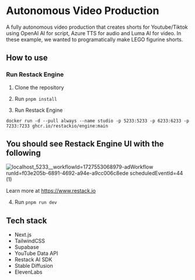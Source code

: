 # Autonomous Video Production

A fully autonomous video production that creates shorts for Youtube/Tiktok using OpenAI AI for script, Azure TTS for audio and Luma AI for video.
In these example, we wanted to programatically make LEGO figurine shorts.

## How to use

### Run Restack Engine

1. Clone the repository

2. Run `pnpm install`

3. Run Restack Engine

```
docker run -d --pull always --name studio -p 5233:5233 -p 6233:6233 -p 7233:7233 ghcr.io/restackio/engine:main
```

## You should see Restack Engine UI with the following

![localhost_5233__workflowId=1727553068979-adWorkflow runId=f03e205b-6891-4692-a94e-a9cc006c8ede scheduledEventId=44 (1)](https://github.com/user-attachments/assets/63ebdcff-94cd-44d7-95f3-80877be5c436)

Learn more at https://www.restack.io

4. Run `pnpm run dev`

## Tech stack

- Next.js
- TailwindCSS
- Supabase
- YouTube Data API
- Restack AI SDK
- Stable Diffusion
- ElevenLabs
